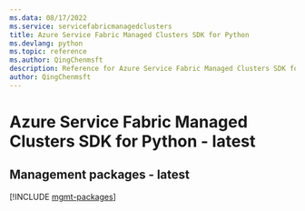 ```yaml
---
ms.data: 08/17/2022
ms.service: servicefabricmanagedclusters
title: Azure Service Fabric Managed Clusters SDK for Python
ms.devlang: python
ms.topic: reference
ms.author: QingChenmsft
description: Reference for Azure Service Fabric Managed Clusters SDK for Python
author: QingChenmsft
---
```

# Azure Service Fabric Managed Clusters SDK for Python - latest

## Management packages - latest
[!INCLUDE [mgmt-packages](service-fabric-managed-clusters-mgmt-index.md)]